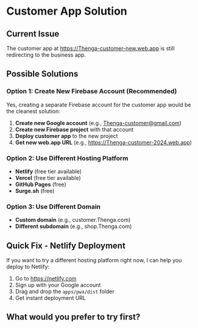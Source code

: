 # Customer App Solution

## Current Issue
The customer app at https://Thenga-customer-new.web.app is still redirecting to the business app.

## Possible Solutions

### Option 1: Create New Firebase Account (Recommended)
Yes, creating a separate Firebase account for the customer app would be the cleanest solution:

1. **Create new Google account** (e.g., Thenga-customer@gmail.com)
2. **Create new Firebase project** with that account
3. **Deploy customer app** to the new project
4. **Get new web.app URL** (e.g., https://Thenga-customer-2024.web.app)

### Option 2: Use Different Hosting Platform
- **Netlify** (free tier available)
- **Vercel** (free tier available)  
- **GitHub Pages** (free)
- **Surge.sh** (free)

### Option 3: Use Different Domain
- **Custom domain** (e.g., customer.Thenga.com)
- **Different subdomain** (e.g., shop.Thenga.com)

## Quick Fix - Netlify Deployment

If you want to try a different hosting platform right now, I can help you deploy to Netlify:

1. Go to https://netlify.com
2. Sign up with your Google account
3. Drag and drop the `apps/pwa/dist` folder
4. Get instant deployment URL

## What would you prefer to try first?
